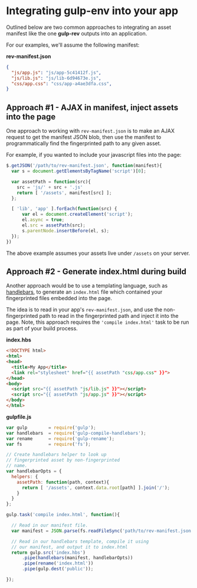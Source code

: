 
Integrating gulp-env into your app
==================================

Outlined below are two common approaches to integrating an asset manifest like the one __gulp-rev__ outputs into an application.

For our examples, we'll assume the following manifest:

__rev-manifest.json__

```json
{
  "js/app.js": "js/app-5c41412f.js",
  "js/lib.js": "js/lib-6d94673e.js",
  "css/app.css": "css/app-a4ae3dfa.css",
}
````


Approach #1 - AJAX in manifest, inject assets into the page
----------------------------------------------------------------

One approach to working with `rev-manifest.json` is to make an AJAX request to get the manifest JSON blob, then use the manifest to programmatically find the fingerprinted path to any given asset.

For example, if you wanted to include your javascript files into the page:

```javascript
$.getJSON('/path/to/rev-manifest.json', function(manifest){
  var s = document.getElementsByTagName('script')[0];

  var assetPath = function(src){
    src = 'js/' + src + '.js'
    return [ '/assets', manifest[src] ];
  };

  [ 'lib', 'app' ].forEach(function(src) {
      var el = document.createElement('script');
      el.async = true;
      el.src = assetPath(src);
      s.parentNode.insertBefore(el, s);
  });
})
````

The above example assumes your assets live under `/assets` on your server.


Approach #2 - Generate index.html during build
-----------------------------------------------

Another approach would be to use a templating language, such as [handlebars](http://handlebarsjs.com/), to generate an `index.html` file which contained your fingerprinted files embedded into the page.

The idea is to read in your app's `rev-manifest.json`, and use the non-fingerprinted path to read in the fingerprinted path and inject it into the page. Note, this approach requires the `'compile index.html'` task to be run as part of your build process.

__index.hbs__

```html
<!DOCTYPE html>
<html>
<head>
  <title>My App</title>
  <link rel="stylesheet" href="{{ assetPath "css/app.css" }}">
</head>
<body>
  <script src="{{ assetPath "js/lib.js" }}"></script>
  <script src="{{ assetPath "js/app.js" }}"></script>
</body>
</html>
```

__gulpfile.js__

```javascript
var gulp        = require('gulp');
var handlebars  = require('gulp-compile-handlebars');
var rename      = require('gulp-rename');
var fs          = require('fs');

// Create handlebars helper to look up
// fingerprinted asset by non-fingerprinted
// name.
var handlebarOpts = {
  helpers: {
    assetPath: function(path, context){
      return [ '/assets', context.data.root[path] ].join('/');
    }
  }
};

gulp.task('compile index.html', function(){

  // Read in our manifest file.
  var manifest = JSON.parse(fs.readFileSync('path/to/rev-manifest.json', 'utf8'));

  // Read in our handlebars template, compile it using
  // our manifest, and output it to index.html
  return gulp.src('index.hbs')
      .pipe(handlebars(manifest, handlebarOpts))
      .pipe(rename('index.html'))
      .pipe(gulp.dest('public'));

});
```
